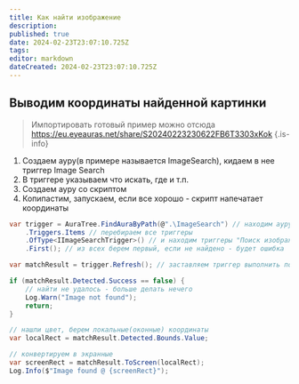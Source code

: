 ```yaml
---
title: Как найти изображение
description: 
published: true
date: 2024-02-23T23:07:10.725Z
tags: 
editor: markdown
dateCreated: 2024-02-23T23:07:10.725Z
---
```


## Выводим координаты найденной картинки
> Импортировать готовый пример можно отсюда https://eu.eyeauras.net/share/S20240223230622FB6T3303xKok
{.is-info}

1. Создаем ауру(в примере называется ImageSearch), кидаем в нее триггер Image Search
2. В триггере указываем что искать, где и т.п. 
3. Создаем ауру со скриптом
4. Копипастим, запускаем, если все хорошо - скрипт напечатает координаты

```csharp
var trigger = AuraTree.FindAuraByPath(@".\ImageSearch") // находим ауру по имени
    .Triggers.Items // перебираем все триггеры
    .OfType<IImageSearchTrigger>() // и находим триггеры "Поиск изображения"
    .First(); // из всех берем первый, если не найдено - будет ошибка

var matchResult = trigger.Refresh(); // заставляем триггер выполнить поиск

if (matchResult.Detected.Success == false) {
    // найти не удалось - больше делать нечего
    Log.Warn("Image not found");
    return;
}

// нашли цвет, берем локальные(оконные) координаты
var localRect = matchResult.Detected.Bounds.Value;

// конвертируем в экранные
var screenRect = matchResult.ToScreen(localRect);
Log.Info($"Image found @ {screenRect}");
```